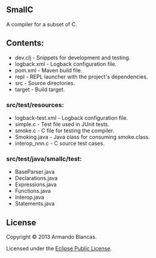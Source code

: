 ## SmallC

A compiler for a subset of C.

## Contents:

* dev.clj          - Snippets for development and testing.
* logback.xml      - Logback configuration file.
* pom.xml          - Maven build file.
* repl             - REPL launcher with the project's dependencies.
* src              - Source directories.
* target           - Build target.

### src/test/resources:

* logback-test.xml - Logback configuration file.
* simple.c         - Test file used in JUnit tests.
* smoke.c          - C file for testing the compiler.
* Smoking.java     - Java class for consuming smoke.class.
* interop_nnn.c    - C source test cases.

### src/test/java/smallc/test:

* BaseParser.java
* Declarations.java
* Expressions.java
* Functions.java
* Interop.java
* Statements.java

## License

Copyright © 2013 Armando Blancas.

Licensed under the [Eclipse Public License](http://www.eclipse.org/legal/epl-v10.html).
